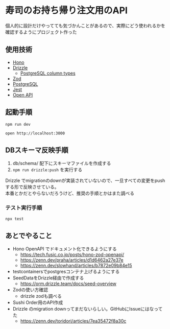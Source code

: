 # 寿司のお持ち帰り注文用のAPI

個人的に設計だけやってても気づかんことがあるので、実際にどう使われるかを確認するようにプロジェクト作った

## 使用技術

- [Hono](https://hono.dev/docs/getting-started/basic)
- [Drizzle](https://orm.drizzle.team/docs/get-started/postgresql-new)
    - [PostgreSQL column types](https://orm.drizzle.team/docs/column-types/pg)
- [Zod](https://zod.dev/)
- [PostgreSQL](https://www.postgresql.jp/document/14/html/index.html)
- [Jest](https://jestjs.io/docs/getting-started)
- [Open API](https://swagger.io/specification/)

## 起動手順

```
npm run dev
```

```
open http://localhost:3000
```

## DBスキーマ反映手順

1. db/schema/ 配下にスキーマファイルを作成する
2. `npm run drizzle:push` を実行する

Drizzle でmigrationのdownが実装されていないので、一旦すべての変更をpushする形で反映させている。  
本番とかだとやらないだろうけど、推奨の手順とかはまた調べる

### テスト実行手順

```
npx test
```

## あとでやること 
- Hono OpenAPI でドキュメント化できるようにする
    - https://tech.fusic.co.jp/posts/hono-zod-openapi/
    - https://zenn.dev/praha/articles/d1d6462a27e37e
    - https://zenn.dev/slowhand/articles/b7872e09b84e15
- testcontainersでpostgresコンテナ上げるようにする
- SeedDataをDrizzle経由で作成する
    - https://orm.drizzle.team/docs/seed-overview
- Zodの使い方確認   
    - drizzle zodも調べる
- Sushi Order用のAPI作成
- Drizzle のmigration downってまだないらしい。GitHubにIssueにはなってた
    - https://zenn.dev/toridori/articles/7ea35472f8a30c
